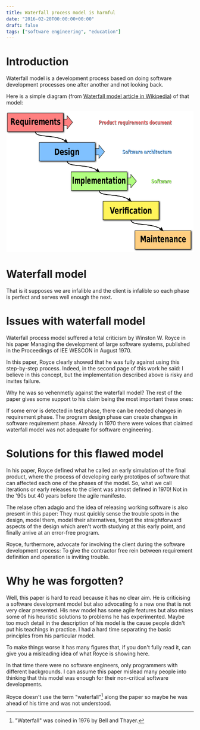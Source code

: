 ```yaml
---
title: Waterfall process model is harmful
date: "2016-02-20T00:00:00+00:00"
draft: false
tags: ["software engineering", "education"]
---
```


# Introduction

Waterfall model is a development process based on doing software development processes one after another and not looking back.

Here is a simple diagram (from [Waterfall model article in Wikipedia](https://en.wikipedia.org/wiki/Waterfall_model)) of that model:

![/static/images/waterfall-model-from-wikipedia.png](/static/images/waterfall-model-from-wikipedia.png)

# Waterfall model

That is it supposes we are infalible and the client is infalible so each phase is perfect and serves well enough the next.

# Issues with waterfall model

Waterfall process model suffered a total criticism by Winston W. Royce in his paper Managing the development of large software systems, published in the Proceedings of IEE WESCON in August 1970.

In this paper, Royce clearly showed that he was fully against using this step-by-step process. Indeed, in the second page of this work he said: I believe in this concept, but the implementation described above is risky and invites failure.

Why he was so vehenmetly against the waterfall model? The rest of the paper gives some support to his claim being the most important these ones:

If some error is detected in test phase, there can be needed changes in requirement phase.
The program design phase can create changes in software requirement phase.
Already in 1970 there were voices that claimed waterfall model was not adequate for software engineering.

# Solutions for this flawed model

In his paper, Royce defined what he called an early simulation of the final product, where the process of developing early prototipos of software that can affected each one of the phases of the model. So, what we call iterations or early releases to the client was almost defined in 1970! Not in the '90s but 40 years before the agile manifesto.

The relase often adagio and the idea of releasing working software is also present in this paper: They must quickly sense the trouble spots in the design, model them, model their alternatives, forget the straightforward aspects of the design which aren't worth studying at this early point, and finally arrive at an error-free program.

Royce, furthermore, advocate for involving the client during the software development process: To give the contractor free rein between requirement definition and operation is inviting trouble.

# Why he was forgotten?

Well, this paper is hard to read because it has no clear aim. He is criticising a software development model but also advocating fo a new one that is not very clear presented. His new model has some agile features but also mixes some of his heuristic solutions to problems he has experimented. Maybe too much detail in the description of his model is the cause people didn't put his teachings in practice. I had a hard time separating the basic principles from his particular model.

To make things worse it has many figures that, if you don't fully read it, can give you a misleading idea of what Royce is showing here.

In that time there were no software engineers, only programmers with different backgrounds. I can assume this paper mislead many people into thinking that this model was enough for their non-critical software developments.

Royce doesn't use the term "waterfall"[^1] along the paper so maybe he was ahead of his time and was not understood.

[^1]: "Waterfall" was coined in 1976 by Bell and Thayer.